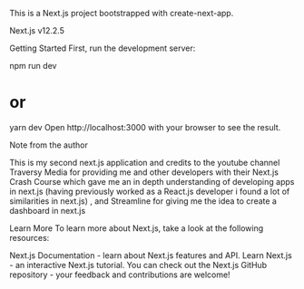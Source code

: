 This is a Next.js project bootstrapped with create-next-app.

Next.js v12.2.5

Getting Started
First, run the development server:

npm run dev
# or
yarn dev
Open http://localhost:3000 with your browser to see the result.

Note from the author

This is my second next.js application and credits to the youtube channel Traversy Media for providing me and other developers with their Next.js Crash Course which gave me an in depth understanding of developing apps in next.js (having previously worked as a React.js developer i found a lot of similarities in next.js) , and Streamline for giving me the idea to create a dashboard in next.js

Learn More
To learn more about Next.js, take a look at the following resources:

Next.js Documentation - learn about Next.js features and API.
Learn Next.js - an interactive Next.js tutorial.
You can check out the Next.js GitHub repository - your feedback and contributions are welcome!
